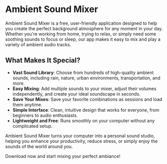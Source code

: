 # Ambient Sound Mixer

Ambient Sound Mixer is a free, user-friendly application designed to help you create the perfect background atmosphere for any moment in your day. Whether you're working from home, trying to relax, or simply need some soothing sounds to focus or sleep, our app makes it easy to mix and play a variety of ambient audio tracks.

## What Makes It Special?

- **Vast Sound Library**: Choose from hundreds of high-quality ambient sounds, including rain, nature, urban environments, transportation, and more.
- **Easy Mixing**: Add multiple sounds to your mixer, adjust their volumes independently, and create your ideal soundscape in seconds.
- **Save Your Mixes**: Save your favorite combinations as sessions and load them anytime.
- **Simple Interface**: Clean, intuitive design that works for everyone, from beginners to audio enthusiasts.
- **Lightweight and Free**: Runs smoothly on your computer without any complicated setup.

Ambient Sound Mixer turns your computer into a personal sound studio, helping you enhance your productivity, reduce stress, or simply enjoy the sounds of the world around you.

Download now and start mixing your perfect ambiance!